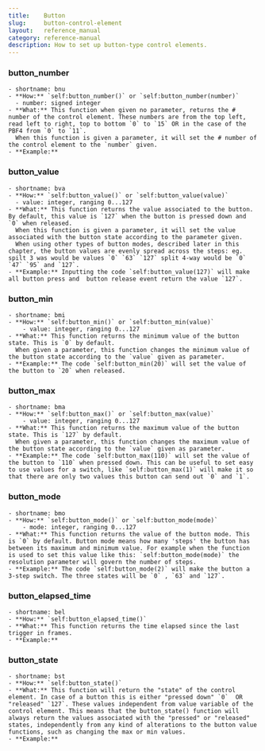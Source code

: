 ```yaml
---
title:    Button
slug:     button-control-element
layout:   reference_manual
category: reference-manual
description: How to set up button-type control elements.
---
```



### button_number
    - shortname: bnu
    - **How:** `self:button_number()` or `self:button_number(number)`
      - number: signed integer
    - **What:** This function when given no parameter, returns the # number of the control element. These numbers are from the top left, read left to right, top to bottom `0` to `15` OR in the case of the PBF4 from `0` to `11`. 
      When this function is given a parameter, it will set the # number of the control element to the `number` given.
    - **Example:**
### button_value
    - shortname: bva
    - **How:** `self:button_value()` or `self:button_value(value)`
      - value: integer, ranging 0...127
    - **What:** This function returns the value associated to the button. By default, this value is `127` when the button is pressed down and `0` when released.
      When this function is given a parameter, it will set the value associated with the button state according to the parameter given.
      When using other types of button modes, described later in this chapter, the button values are evenly spread across the steps: eg. spilt 3 was would be values `0` `63` `127` split 4-way would be `0` `47` `95` and `127`.
    - **Example:** Inputting the code `self:button_value(127)` will make all button press and  button release event return the value `127`.
### button_min 
    - shortname: bmi
    - **How:** `self:button_min()` or `self:button_min(value)`
        - value: integer, ranging 0...127
    - **What:** This function returns the minimum value of the button state. This is `0` by default.
      When given a parameter, this function changes the minimum value of the button state according to the `value` given as parameter.
    - **Example:** The code `self:button_min(20)` will set the value of the button to `20` when released.
### button_max
    - shortname: bma
    - **How:** `self:button_max()` or `self:button_max(value)`
        - value: integer, ranging 0...127
    - **What:** This function returns the maximum value of the button state. This is `127` by default.
      When given a parameter, this function changes the maximum value of the button state according to the `value` given as parameter.
    - **Example:** The code `self:button_max(110)` will set the value of the button to `110` when pressed down. This can be useful to set easy to use values for a switch, like `self:button_max(1)` will make it so that there are only two values this button can send out `0` and `1`.
### button_mode
    - shortname: bmo
    - **How:** `self:button_mode()` or `self:button_mode(mode)`
        - mode: integer, ranging 0...127
    - **What:** This function returns the value of the button mode. This is `0` by default. Button mode means how many 'steps' the button has between its maximum and minimum value. For example when the function is used to set this value like this: `self:button_mode(mode)` the resolution parameter will govern the number of steps.
    - **Example:** The code `self:button_mode(2)` will make the button a 3-step switch. The three states will be `0` , `63` and `127`.
### button_elapsed_time
    - shortname: bel
    - **How:** `self:button_elapsed_time()`
    - **What:** This function returns the time elapsed since the last trigger in frames.
    - **Example:**
### button_state
    - shortname: bst
    - **How:** `self:button_state()`
    - **What:** This function will return the "state" of the control element. In case of a button this is either "pressed down" `0`  OR "released" `127`. These values independent from value variable of the control element. This means that the button_state() function will always return the values associated with the "pressed" or "released" states, independently from any kind of alterations to the button value functions, such as changing the max or min values.
    - **Example:**